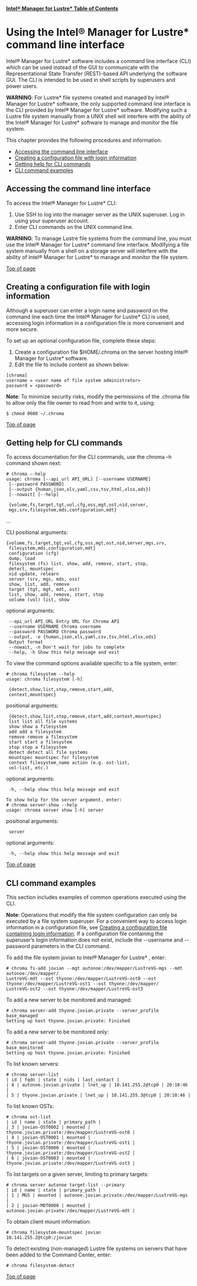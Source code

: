 <a href="../README.md">**Intel® Manager for Lustre\* Table of Contents**</a>
# <a id="11.0"></a>Using the Intel® Manager for Lustre* command line interface

Intel® Manager for Lustre* software includes a command line interface (CLI) which can be used instead of the GUI to communicate with the Representational State Transfer (REST)-based API underlying the software GUI. The CLI is intended to be used in shell scripts by superusers and power users.

**WARNING**: For Lustre* file systems created and managed by Intel® Manager for Lustre* software, the only supported command line interface is the CLI provided by Intel® Manager for Lustre* software. Modifying such a Lustre file system manually from a UNIX shell will interfere with the ability of the Intel® Manager for Lustre* software to manage and monitor the file system.

This chapter provides the following procedures and information:

- <a href="#11.1">Accessing the command line interface</a>
- <a href="#11.2">Creating a configuration file with login information</a>
- <a href="#11.3">Getting help for CLI commands</a>
- <a href="#11.4">CLI command examples</a>


## <a id="11.1"></a>Accessing the command line interface

To access the Intel® Manager for Lustre* CLI:

1. Use SSH to log into the manager server as the UNIX superuser. Log in using your superuser account. 
1. Enter CLI commands on the UNIX command line.

**WARNING**: To manage Lustre file systems from the command line, you must use the Intel® Manager for Lustre* command line interface. Modifying a file system manually from a shell on a storage server will interfere with the ability of Intel® Manager for Lustre* to manage and monitor the file system.

<a href="#11.0">Top of page</a>


## <a id="11.2"></a>Creating a configuration file with login information

Although a superuser can enter a login name and password on the command line each time the Intel® Manager for Lustre* CLI is used, accessing login information in a configuration file is more convenient and more secure. 

To set up an optional configuration file, complete these steps:

1. Create a configuration file $HOME/.chroma on the server hosting Intel® Manager for Lustre* software.
1. Edit the file to include content as shown below:
```
[chroma]
username = <user name of file system administrator>
password = <password>
```

**Note**: To minimize security risks, modify the permissions of the .chroma file to allow only the file owner to read from and write to it, using:
```
$ chmod 0600 ~/.chroma
```
<a href="#11.0">Top of page</a>

## <a id="11.3"></a>Getting help for CLI commands

To access documentation for the CLI commands, use the chroma –h command shown next:

```
# chroma –-help
usage: chroma [--api_url API_URL] [--username USERNAME] 
 [--password PASSWORD]
 [--output {human,json,xls,yaml,csv,tsv,html,xlsx,ods}]
 [--nowait] [--help]
 
 {volume,fs,target,tgt,vol,cfg,oss,mgt,ost,nid,server,
 mgs,srv,filesystem,mds,configuration,mdt}
```

 ...

CLI
positional arguments:
 
```
{volume,fs,target,tgt,vol,cfg,oss,mgt,ost,nid,server,mgs,srv,
 filesystem,mds,configuration,mdt}
 configuration (cfg)
 dump, load
 filesystem (fs) list, show, add, remove, start, stop, 
 detect, mountspec
 nid update, relearn
 server (srv, mgs, mds, oss)
 show, list, add, remove
 target (tgt, mgt, mdt, ost)
 list, show, add, remove, start, stop
 volume (vol) list, show

```

optional arguments:

```
 --api_url API_URL Entry URL for Chroma API
 --username USERNAME Chroma username
 --password PASSWORD Chroma password
 --output, -o {human,json,xls,yaml,csv,tsv,html,xlsx,ods}
 Output format
 --nowait, -n Don't wait for jobs to complete
 --help, -h Show this help message and exit
```


To view the command options available specific to a file system, enter:

```
# chroma filesystem --help
usage: chroma filesystem [-h]
 
 {detect,show,list,stop,remove,start,add,
 context,mountspec}
```

positional arguments:

```
 {detect,show,list,stop,remove,start,add,context,mountspec}
 list list all file systems
 show show a filesystem
 add add a filesystem
 remove remove a filesystem
 start start a filesystem
 stop stop a filesystem
 detect detect all file systems
 mountspec mountspec for filesystem
 context filesystem_name action (e.g. ost-list, 
 vol-list, etc.)
```


optional arguments:

```
 -h, --help show this help message and exit

To show help for the server argument, enter:
# chroma server-show --help
usage: chroma server show [-h] server
```


positional arguments:

```
 server
```


optional arguments:

```
 -h, --help show this help message and exit
```
<a href="#11.0">Top of page</a>

## <a id="11.4"></a>CLI command examples

This section includes examples of common operations executed using the CLI.

**Note**: Operations that modify the file system configuration can only be executed by a file system superuser. For a convenient way to access login information in a configuration file, see <a href="#11.2">Creating a configuration file containing login information</a>. If a configuration file containing the superuser’s login information does not exist, include the --username and --password parameters in the CLI command.

To add the file system jovian to Intel® Manager for Lustre* , enter:

```
# chroma fs-add jovian --mgt autonoe:/dev/mapper/LustreVG-mgs --mdt autonoe:/dev/mapper/
LustreVG-mdt --ost thyone:/dev/mapper/LustreVG-ost0 --ost thyone:/dev/mapper/LustreVG-ost1 --ost thyone:/dev/mapper/
LustreVG-ost2 --ost thyone:/dev/mapper/LustreVG-ost3
```


To add a new server to be monitored and managed:

```
# chroma server-add thyone.jovian.private --server_profile base_managed
Setting up host thyone.jovian.private: Finished
```


To add a new server to be monitored only:

```
# chroma server-add thyone.jovian.private --server_profile base_monitored
Setting up host thyone.jovian.private: Finished
```


To list known servers:

```
# chroma server-list
| id | fqdn | state | nids | last_contact |
| 4 | autonoe.jovian.private | lnet_up | 10.141.255.2@tcp0 | 20:10:46 |
| 5 | thyone.jovian.private | lnet_up | 10.141.255.3@tcp0 | 20:10:46 |
```


To list known OSTs:

```
# chroma ost-list
| id | name | state | primary_path |
| 3 | jovian-OST0002 | mounted | thyone.jovian.private:/dev/mapper/LustreVG-ost0 |
| 4 | jovian-OST0001 | mounted | thyone.jovian.private:/dev/mapper/LustreVG-ost1 |
| 5 | jovian-OST0000 | mounted | thyone.jovian.private:/dev/mapper/LustreVG-ost2 |
| 6 | jovian-OST0003 | mounted | thyone.jovian.private:/dev/mapper/LustreVG-ost3 |
```

To list targets on a given server, limiting to primary targets:

```
# chroma server autonoe target-list --primary
| id | name | state | primary_path |
| 1 | MGS | mounted | autonoe.jovian.private:/dev/mapper/LustreVG-mgs |
| 2 | jovian-MDT0000 | mounted | autonoe.jovian.private:/dev/mapper/LustreVG-mdt |
```
To obtain client mount information:

```
# chroma filesystem-mountspec jovian
10.141.255.2@tcp0:/jovian
```


To detect existing (non-managed) Lustre file systems on servers that have been added to the Command Center, enter: 

```
# chroma filesystem-detect
```
<a href="#11.0">Top of page</a>